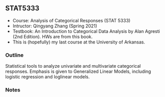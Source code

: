 ## STAT5333
- Course: Analysis of Categorical Responses (STAT 5333)
- Intructor: Qingyang Zhang (Spring 2021)
- Testbook: An Introduction to Categorical Data Analysis by Alan Agresti (2nd Edition). HWs are from this book.
- This is (hopefully) my last course at the University of Arkansas.

### Outline
Statistical tools to analyze univariate and multivariate categorical responses. Emphasis is given to Generalized Linear Models, including logistic regression and loglinear models. 
 
### Notes
